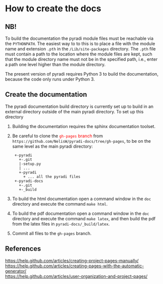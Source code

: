 # How to create the docs

## NB!

To build the documentation the pyradi module files must be reachable via the `PYTHONPATH`. The easiest way to to this is to place a file with the module name and extension `.pth` in the `/Lib/site-packages` directory.  The `.pth` file must contain a path to the location 
where the module files are kept, such that the module directory name must not be  in the specified path, i.e., enter a path one level higher than the module directory.


The present version of pyradi requires Python 3 to build the documentation, because the code only runs under Python 3.  

## Create the documentation

The pyradi documentation build directory is currently set up to build in an external directory outside of the main pyradi directory. To set up this directory

1. Building the documentation requires the sphinx documentation toolset.

1. Be careful to clone the <font color="red"> `gh-pages` branch </font> from `https://github.com/NelisW/pyradi-docs/tree/gh-pages`, 
to be on the same level as the main pyradi directory:  

		+-pyradi
		  +-.git
		  |-setup.py
		  | ...
		  +-pyradi
		    + ... all the pyradi files
		+-pyradi-docs
		  +-.git
		  +-_build

1.  To build the html documentation open a command window in the `doc`  directory
and execute the command `make html`.

1. To build the pdf documentation open a command window in the `doc` directory
and execute the command `make latex`, and then build the pdf from the latex
files in `pyradi-docs/_build/latex`.

1. Commit all files to the `gh-pages` branch.

## References

<https://help.github.com/articles/creating-project-pages-manually/>  
<https://help.github.com/articles/creating-pages-with-the-automatic-generator/>  
<https://help.github.com/articles/user-organization-and-project-pages/>  
